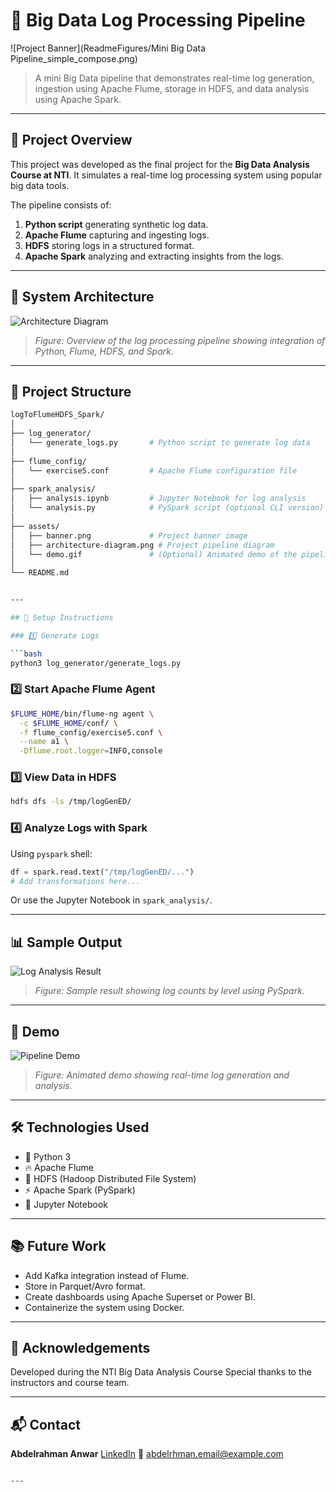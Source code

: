 
# 🚀 Big Data Log Processing Pipeline


![Project Banner](ReadmeFigures/Mini Big Data Pipeline_simple_compose.png) 


> A mini Big Data pipeline that demonstrates real-time log generation, ingestion using Apache Flume, storage in HDFS, and data analysis using Apache Spark.

---

## 📌 Project Overview

This project was developed as the final project for the **Big Data Analysis Course at NTI**. It simulates a real-time log processing system using popular big data tools.

The pipeline consists of:

1. **Python script** generating synthetic log data.
2. **Apache Flume** capturing and ingesting logs.
3. **HDFS** storing logs in a structured format.
4. **Apache Spark** analyzing and extracting insights from the logs.

---

## 🔄 System Architecture

![Architecture Diagram](assets/architecture-diagram.png)
> *Figure: Overview of the log processing pipeline showing integration of Python, Flume, HDFS, and Spark.*

---

## 📂 Project Structure

```bash
logToFlumeHDFS_Spark/
│
├── log_generator/
│   └── generate_logs.py       # Python script to generate log data
│
├── flume_config/
│   └── exercise5.conf         # Apache Flume configuration file
│
├── spark_analysis/
│   ├── analysis.ipynb         # Jupyter Notebook for log analysis
│   └── analysis.py            # PySpark script (optional CLI version)
│
├── assets/
│   ├── banner.png             # Project banner image
│   ├── architecture-diagram.png # Project pipeline diagram
│   └── demo.gif               # (Optional) Animated demo of the pipeline
│
└── README.md


---

## 🔧 Setup Instructions

### 1️⃣ Generate Logs

```bash
python3 log_generator/generate_logs.py
```

### 2️⃣ Start Apache Flume Agent

```bash
$FLUME_HOME/bin/flume-ng agent \
  -c $FLUME_HOME/conf/ \
  -f flume_config/exercise5.conf \
  --name a1 \
  -Dflume.root.logger=INFO,console
```

### 3️⃣ View Data in HDFS

```bash
hdfs dfs -ls /tmp/logGenED/
```

### 4️⃣ Analyze Logs with Spark

Using `pyspark` shell:

```python
df = spark.read.text("/tmp/logGenED/...")
# Add transformations here...
```

Or use the Jupyter Notebook in `spark_analysis/`.

---

## 📊 Sample Output

![Log Analysis Result](assets/sample-output.png)

> *Figure: Sample result showing log counts by level using PySpark.*

---

## 🎥 Demo

![Pipeline Demo](assets/demo.gif)

> *Figure: Animated demo showing real-time log generation and analysis.*

---

## 🛠️ Technologies Used

* 🐍 Python 3
* 🔥 Apache Flume
* 🐘 HDFS (Hadoop Distributed File System)
* ⚡ Apache Spark (PySpark)
* 📁 Jupyter Notebook

---

## 📚 Future Work

* Add Kafka integration instead of Flume.
* Store in Parquet/Avro format.
* Create dashboards using Apache Superset or Power BI.
* Containerize the system using Docker.

---

## 🤝 Acknowledgements

Developed during the NTI Big Data Analysis Course
Special thanks to the instructors and course team.

---

## 📬 Contact

**Abdelrahman Anwar**
[LinkedIn](https://www.linkedin.com/in/abdelrhman-anwar)
📧 [abdelrhman.email@example.com](mailto:abdelrhman.email@example.com)

```

---
